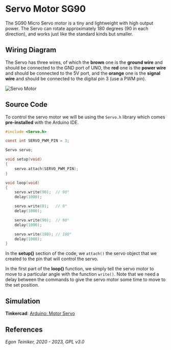 # Servo Motor SG90

The SG90 Micro Servo motor is a tiny and lightweight with high output power.
The Servo can rotate approximately 180 degrees (90 in each direction), 
and works just like the standard kinds but smaller.

## Wiring Diagram 

The Servo has three wires, of which the **brown** one is the **ground wire** and should be connected to the 
GND port of UNO, the **red** one is the **power wire** and should be connected to the 5V port, and the 
**orange** one is the **signal wire** and should be connected to the digital pin 3 (use a PWM pin).

![Servo Motor](figures/SG90-Servo.png)


## Source Code

To control the servo motor we will be using the `Servo.h` library which comes **pre-installed** with the Arduino IDE.

```C
#include <Servo.h>

const int SERVO_PWM_PIN = 3;

Servo servo;

void setup(void)
{
    servo.attach(SERVO_PWM_PIN); 
} 

void loop(void)
{
    servo.write(90);  // 90°
    delay(1000);

    servo.write(0);   // 0°
    delay(1000);

    servo.write(90);  // 90°
    delay(1000);

    servo.write(180); // 180°
    delay(1000);
}
```
In the **setup()** section of the code, we `attach()` the servo object that we created to the pin that will control the servo. 

In the first part of the **loop()** function, we simply tell the servo motor to move to a particular angle with the 
function `write()`. 
Note that we need a delay between the commands to give the servo motor some time to move to the set position.

## Simulation

**Tinkercad**: [Arduino: Motor Servo](https://www.tinkercad.com/things/0q3C1mj7NeS) 


## References


*Egon Teiniker, 2020 - 2023, GPL v3.0*
